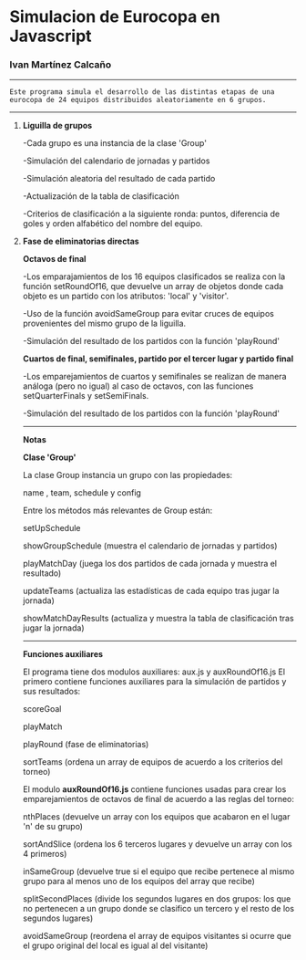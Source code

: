 # Simulacion de Eurocopa en Javascript
### Ivan Martínez Calcaño
---
    Este programa simula el desarrollo de las distintas etapas de una eurocopa de 24 equipos distribuidos aleatoriamente en 6 grupos. 


---

1. **Liguilla de grupos** 
    
    -Cada grupo es una instancia de la clase 'Group'
    
    -Simulación del calendario de jornadas y partidos 

    -Simulación aleatoria del resultado de cada partido

    -Actualización de la tabla de clasificación 

    -Criterios de clasificación a la siguiente ronda: puntos, diferencia de goles y orden alfabético del nombre del equipo. 

2. **Fase de eliminatorias directas**
    
    **Octavos de final**

    -Los emparajamientos de los 16 equipos clasificados se realiza con la función setRoundOf16, que devuelve un array de objetos donde cada objeto es un partido con los atributos: 'local' y 'visitor'.

    -Uso de la función avoidSameGroup para evitar cruces de equipos provenientes del mismo grupo de la liguilla. 

    -Simulación del resultado de los partidos con la función 'playRound'

    **Cuartos de final, semifinales, partido por el tercer lugar y partido final**
    
    -Los emparejamientos de cuartos y semifinales se realizan de manera análoga (pero no igual) al caso de octavos, con las funciones setQuarterFinals y setSemiFinals.

    -Simulación del resultado de los partidos con la función 'playRound'

    ---

    **Notas**

    **Clase 'Group'**

    La clase Group instancia un grupo con las propiedades:

    name , team,  schedule y config
    
    Entre los métodos más relevantes de Group están: 

    setUpSchedule

    showGroupSchedule (muestra el calendario de jornadas y partidos)

    playMatchDay (juega los dos partidos de cada jornada y muestra el resultado)

    updateTeams (actualiza las estadísticas de cada equipo tras jugar la jornada)

    showMatchDayResults (actualiza y muestra la tabla de clasificación tras jugar la jornada)

    ---
    **Funciones auxiliares**

    El programa tiene dos modulos auxiliares: aux.js y auxRoundOf16.js
    El primero contiene funciones auxiliares para la simulación de partidos y sus resultados:    

    scoreGoal 
    
    playMatch 
    
    playRound (fase de eliminatorias)

    sortTeams (ordena un array de equipos de acuerdo a los criterios del torneo)

    El modulo **auxRoundOf16.js** contiene funciones usadas para crear los emparejamientos de octavos de final de acuerdo a las reglas del torneo:

    nthPlaces (devuelve un array con los equipos que acabaron en el lugar 'n' de su grupo)

    sortAndSlice (ordena los 6 terceros lugares y devuelve un array con los 4 primeros)

    inSameGroup (devuelve true si el equipo que recibe pertenece al mismo grupo para al menos uno de los equipos del array que recibe)
    
    splitSecondPlaces (divide los segundos lugares en dos grupos: los que no pertenecen a un grupo donde se clasifico un tercero y el resto de los segundos lugares)

    avoidSameGroup (reordena el array de equipos visitantes si ocurre que el grupo original del local es igual al del visitante)





